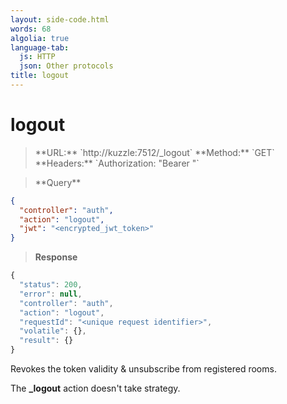 ```yaml
---
layout: side-code.html
words: 68
algolia: true
language-tab:
  js: HTTP
  json: Other protocols
title: logout
---
```


# logout

<blockquote class="js">
<p>
**URL:** `http://kuzzle:7512/_logout`  
**Method:** `GET`  
**Headers:** `Authorization: "Bearer <encrypted_jwt_token>"`
</p>
</blockquote>

<blockquote class="json">
<p>
**Query**
</p>
</blockquote>


```json
{
  "controller": "auth",
  "action": "logout",
  "jwt": "<encrypted_jwt_token>"
}
```
>**Response**

```javascript
{
  "status": 200,
  "error": null,
  "controller": "auth",
  "action": "logout",
  "requestId": "<unique request identifier>",
  "volatile": {},
  "result": {}
}
```

Revokes the token validity & unsubscribe from registered rooms.

The **_logout** action doesn't take strategy.
